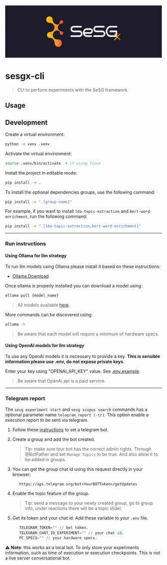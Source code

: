 
![sesgx logo](sesgx_header.png)
# sesgx-cli

> CLI to perform experiments with the SeSG framework.

## Usage

## Development

Create a virtual environment:

```sh
python -m venv .venv
```

Activate the virtual environment:

```sh
source .venv/bin/activate  # if using linux
```

Install the project in editable mode:

```sh
pip install -e .
```

To install the optional dependencies groups, use the following command:

```sh
pip install -e ".[group-name]"
```

For example, if you want to install `lda-topic-extraction` and `bert-word-enrichment`, run the following command:

```sh
pip install -e ".[lda-topic-extraction,bert-word-enrichment]"
```
---
### Run instructions

#### Using Ollama for llm strategy

To run llm models using Ollama please install it based on these instructions:

- [Ollama Download](https://ollama.com/download)

Once ollama is properly installed you can download a model using:

```sh
ollama pull {model_name}
```

> All models available [here](https://ollama.com/library).

More commands can be discovered using:
```sh
ollama -h
```

> Be aware that each model will require a minimum of hardware specs.

#### Using OpenAi models for llm strategy

To use any OpenAi models it is necessary to provide a key. **This is sensible information please use .env, do not expose private keys**.

Enter your key using "OPENAI_API_KEY" value. See [.env.example](.env.example).

> Be aware that OpenAi api is a paid service.

--- 
### Telegram report

The `sesg experiment start` and `sesg scopus search` commands has a optional parameter name `telegram_report (-tr)`. This option enable a execution report to be sent via telegram.

1. Follow these [instructions](https://gist.github.com/nafiesl/4ad622f344cd1dc3bb1ecbe468ff9f8a) to set a telegram bot.
   
2. Create a group and add the bot created.
   > Tip: make sure tour bot has the correct admin rights. Through @BotFather and set `Manage Topics` to be true. And also allow it to be added in groups.

3. You can get the group chat id using this request directly in your browser:
   ```url
      https://api.telegram.org/bot<YourBOTToken>/getUpdates
   ```
4. Enable the topic feature of the group. 
   > Tip: send a message to your newly created group, go to group info, under reactions there will be a topic slider.

5. Get its token and your chat id. Add these variable to your `.env` file.
   ```python
      TELEGRAM_TOKEN="" // bot token.
      TELEGRAM_CHAT_ID_EXPERIMENT="" // your chat id.
      PC_SPECS="" // your hardware specs.
   ```

:warning: **Note**: this works as a local bot. To only store your experiments information, such as time of execution or execution checkpoints. This is not a live server conversational bot.